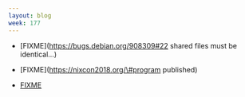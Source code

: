 ```yaml
---
layout: blog
week: 177
---
```


* [FIXME](https://bugs.debian.org/908309#22 shared files must be identical...)

* [FIXME](https://nixcon2018.org/\#program published)

* [FIXME](https://github.com/systemd/systemd/issues/10045)
